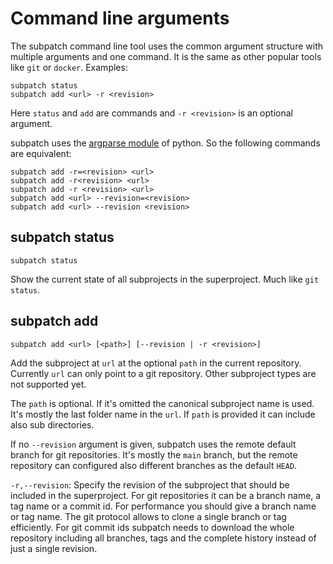 # Command line arguments

The subpatch command line tool uses the common argument structure with multiple
arguments and one command. It is the same as other popular tools like `git` or
`docker`. Examples:

    subpatch status
    subpatch add <url> -r <revision>

Here `status` and `add` are commands and `-r <revision>` is an optional
argument. 

subpatch uses the [argparse module](https://docs.python.org/3/library/argparse.html) of python.
So the following commands are equivalent:

    subpatch add -r=<revision> <url>
    subpatch add -r<revision> <url>
    subpatch add -r <revision> <url>
    subpatch add <url> --revision=<revision>
    subpatch add <url> --revision <revision>



## subpatch status

    subpatch status

Show the current state of all subprojects in the superproject. Much like
`git status`.


## subpatch add

    subpatch add <url> [<path>] [--revision | -r <revision>]

Add the subproject at `url` at the optional `path` in the current repository.
Currently `url` can only point to a git repository. Other subproject types
are not supported yet.

The `path` is optional. If it's omitted the canonical subproject name is used.
It's mostly the last folder name in the `url`. If `path` is provided it can
include also sub directories.

If no `--revision` argument is given, subpatch uses the remote default branch
for git repositories. It's mostly the `main` branch, but the remote repository
can configured also different branches as the default `HEAD`.

`-r,--revision`: Specify the revision of the subproject that should be included
in the superproject. For git repositories it can be a branch name, a tag name
or a commit id. For performance you should give a branch name or tag name. The
git protocol allows to clone a single branch or tag efficiently. For git commit
ids subpatch needs to download the whole repository including all branches,
tags and the complete history instead of just a single revision.
